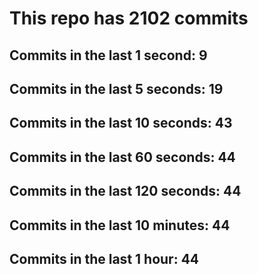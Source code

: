 # This repo has 2102 commits

## Commits in the last 1 second: 9
## Commits in the last 5 seconds: 19
## Commits in the last 10 seconds: 43
## Commits in the last 60 seconds: 44
## Commits in the last 120 seconds: 44
## Commits in the last 10 minutes: 44
## Commits in the last 1 hour: 44
